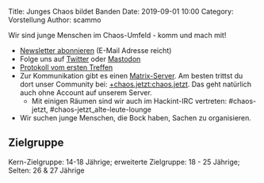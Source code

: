 Title: Junges Chaos bildet Banden
Date: 2019-09-01 10:00
Category: Vorstellung
Author: scammo

 Wir sind junge Menschen im Chaos-Umfeld - komm und mach mit!

* [Newsletter abonnieren](https://mailtrain.chaostreff-flensburg.de/subscription/BJ416YaES) (E-Mail Adresse reicht)
* Folge uns auf [Twitter](https://twitter.com/chaos_jetzt) oder [Mastodon](https://chaos.social/@jetzt)
* [Protokoll vom ersten Treffen](https://md.ctfl.space/s/jcbb)
* Zur Kommunikation gibt es einen [Matrix-Server](https://chat.chaos.jetzt). Am besten trittst du dort unser Community bei: [+chaos.jetzt:chaos.jetzt](https://matrix.to/#/+chaos.jetzt:chaos.jetzt). Das geht natürlich auch ohne Account auf unserem Server.
  * Mit einigen Räumen sind wir auch im Hackint-IRC vertreten: #chaos-jetzt, #chaos-jetzt_alte-leute-lounge
* Wir suchen junge Menschen, die Bock haben, Sachen zu organisieren.

## Zielgruppe

Kern-Zielgruppe: 14-18 Jährige; erweiterte Zielgruppe: 18 - 25 Jährige; Selten: 26 & 27 Jährige
